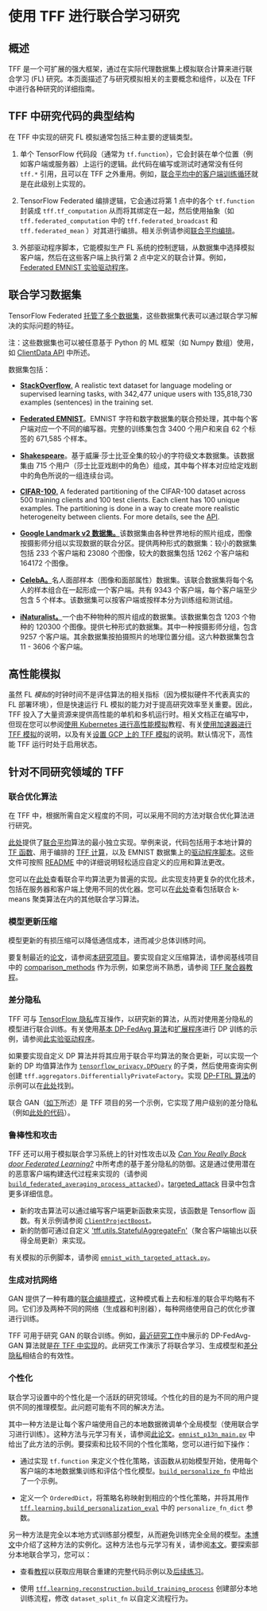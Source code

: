 # 使用 TFF 进行联合学习研究

<!-- Note that some section headings are used as deep links into the document.
     If you update those section headings, please make sure you also update
     any links to the section. -->

## 概述

TFF 是一个可扩展的强大框架，通过在实际代理数据集上模拟联合计算来进行联合学习 (FL) 研究。本页面描述了与研究模拟相关的主要概念和组件，以及在 TFF 中进行各种研究的详细指南。

## TFF 中研究代码的典型结构

在 TFF 中实现的研究 FL 模拟通常包括三种主要的逻辑类型。

1. 单个 TensorFlow 代码段（通常为 `tf.function`），它会封装在单个位置（例如客户端或服务器）上运行的逻辑。此代码在编写或测试时通常没有任何 `tff.*` 引用，且可以在 TFF 之外重用。例如，[联合平均中的客户端训练循环](https://github.com/tensorflow/federated/blob/main/tensorflow_federated/examples/simple_fedavg/simple_fedavg_tf.py#L184-L222)就是在此级别上实现的。

2. TensorFlow Federated 编排逻辑，它会通过将第 1 点中的各个 `tf.function` 封装成 `tff.tf_computation` 从而将其绑定在一起，然后使用抽象（如 `tff.federated_computation` 中的 `tff.federated_broadcast` 和 `tff.federated_mean` ）对其进行编排。相关示例请参阅[联合平均编排](https://github.com/tensorflow/federated/blob/main/tensorflow_federated/examples/simple_fedavg/simple_fedavg_tff.py#L112-L140)。

3. 外部驱动程序脚本，它能模拟生产 FL 系统的控制逻辑，从数据集中选择模拟客户端，然后在这些客户端上执行第 2 点中定义的联合计算。例如，[Federated EMNIST 实验驱动程序](https://github.com/tensorflow/federated/blob/main/tensorflow_federated/examples/simple_fedavg/emnist_fedavg_main.py)。

## 联合学习数据集

TensorFlow Federated [托管了多个数据集](https://www.tensorflow.org/federated/api_docs/python/tff/simulation/datasets)，这些数据集代表可以通过联合学习解决的实际问题的特征。

注：这些数据集也可以被任意基于 Python 的 ML 框架（如 Numpy 数组）使用，如 [ClientData API](https://www.tensorflow.org/federated/api_docs/python/tff/simulation/ClientData) 中所述。

数据集包括：

- [**StackOverflow**.](https://www.tensorflow.org/federated/api_docs/python/tff/simulation/datasets/stackoverflow/load_data) A realistic text dataset for language modeling or supervised learning tasks, with 342,477 unique users with 135,818,730 examples (sentences) in the training set.

- [**Federated EMNIST**](https://www.tensorflow.org/federated/api_docs/python/tff/simulation/datasets/emnist/load_data)。EMNIST 字符和数字数据集的联合预处理，其中每个客户端对应一个不同的编写器。完整的训练集包含 3400 个用户和来自 62 个标签的 671,585 个样本。

- [**Shakespeare**](https://www.tensorflow.org/federated/api_docs/python/tff/simulation/datasets/shakespeare/load_data)。基于威廉·莎士比亚全集的较小的字符级文本数据集。该数据集由 715 个用户（莎士比亚戏剧中的角色）组成，其中每个样本对应给定戏剧中的角色所说的一组连续台词。

- [**CIFAR-100**.](https://www.tensorflow.org/federated/api_docs/python/tff/simulation/datasets/cifar100/load_data) A federated partitioning of the CIFAR-100 dataset across 500 training clients and 100 test clients. Each client has 100 unique examples. The partitioning is done in a way to create more realistic heterogeneity between clients. For more details, see the [API](https://www.tensorflow.org/federated/api_docs/python/tff/simulation/datasets/cifar100/load_data).

- [**Google Landmark v2 数据集。**](https://www.tensorflow.org/federated/api_docs/python/tff/simulation/datasets/gldv2/load_data)该数据集由各种世界地标的照片组成，图像按摄影师分组以实现数据的联合分区。提供两种形式的数据集：较小的数据集包括 233 个客户端和 23080 个图像，较大的数据集包括 1262 个客户端和 164172 个图像。

- [**CelebA。**](https://www.tensorflow.org/federated/api_docs/python/tff/simulation/datasets/celeba/load_data)名人面部样本（图像和面部属性）数据集。该联合数据集将每个名人的样本组合在一起形成一个客户端。共有 9343 个客户端，每个客户端至少包含 5 个样本。该数据集可以按客户端或按样本分为训练组和测试组。

- [**iNaturalist。**](https://www.tensorflow.org/federated/api_docs/python/tff/simulation/datasets/inaturalist/load_data)一个由不种物种的照片组成的数据集。该数据集包含 1203 个物种的 120300 个图像。提供七种形式的数据集。其中一种按摄影师分组，包含 9257 个客户端。其余数据集按拍摄照片的地理位置分组。这六种数据集包含 11 - 3606 个客户端。

## 高性能模拟

虽然 FL *模拟*的时钟时间不是评估算法的相关指标（因为模拟硬件不代表真实的 FL 部署环境），但是快速运行 FL 模拟的能力对于提高研究效率至关重要。因此，TFF 投入了大量资源来提供高性能的单机和多机运行时。相关文档正在编写中，但现在您可以参阅[使用 Kubernetes 进行高性能模拟](https://www.tensorflow.org/federated/tutorials/high_performance_simulation_with_kubernetes)教程、有关[使用加速器进行 TFF 模拟](https://www.tensorflow.org/federated/tutorials/simulations_with_accelerators)的说明，以及有关[设置 GCP 上的 TFF 模拟](https://www.tensorflow.org/federated/gcp_setup)的说明。默认情况下，高性能 TFF 运行时处于启用状态。

## 针对不同研究领域的 TFF

### 联合优化算法

在 TFF 中，根据所需自定义程度的不同，可以采用不同的方法对联合优化算法进行研究。

[此处](https://arxiv.org/abs/1602.05629)提供了[联合平均](https://github.com/tensorflow/federated/blob/main/tensorflow_federated/examples/simple_fedavg)算法的最小独立实现。举例来说，代码包括用于本地计算的 [TF 函数](https://github.com/tensorflow/federated/blob/main/tensorflow_federated/examples/simple_fedavg/simple_fedavg_tf.py)、用于编排的 [TFF 计算](https://github.com/tensorflow/federated/blob/main/tensorflow_federated/examples/simple_fedavg/simple_fedavg_tff.py)，以及 EMNIST 数据集上的[驱动程序脚本](https://github.com/tensorflow/federated/blob/main/tensorflow_federated/examples/simple_fedavg/emnist_fedavg_main.py)。这些文件可按照 [README](https://github.com/tensorflow/federated/blob/main/tensorflow_federated/examples/simple_fedavg/README.md) 中的详细说明轻松适应自定义的应用和算法更改。

您可以在[此处](https://github.com/tensorflow/federated/blob/main/tensorflow_federated/python/learning/algorithms/fed_avg.py)查看联合平均算法更为普遍的实现。此实现支持更复杂的优化技术，包括在服务器和客户端上使用不同的优化器。您可以在[此处](https://github.com/tensorflow/federated/blob/main/tensorflow_federated/python/learning/algorithms/)查看包括联合 k-means 聚类算法在内的其他联合学习算法。

### 模型更新压缩

模型更新的有损压缩可以降低通信成本，进而减少总体训练时间。

要复制最近的[论文](https://arxiv.org/abs/2201.02664)，请参阅[本研究项目](https://github.com/google-research/federated/tree/master/compressed_communication)。要实现自定义压缩算法，请参阅基线项目中的 [comparison_methods](https://github.com/google-research/federated/tree/master/compressed_communication/aggregators/comparison_methods) 作为示例，如果您尚不熟悉，请参阅 [TFF 聚合器教程](https://www.tensorflow.org/federated/tutorials/custom_aggregators)。

### 差分隐私

TFF 可与 [TensorFlow 隐私](https://github.com/tensorflow/privacy)库互操作，以研究新的算法，从而对使用差分隐私的模型进行联合训练。有关使用[基本 DP-FedAvg 算法](https://arxiv.org/abs/1710.06963)和[扩展程序](https://arxiv.org/abs/1812.06210)进行 DP 训练的示例，请参阅[此实验驱动程序](https://github.com/tensorflow/federated/blob/master/tensorflow_federated/python/research/differential_privacy/stackoverflow/run_federated.py)。

如果要实现自定义 DP 算法并将其应用于联合平均算法的聚合更新，可以实现一个新的 DP 均值算法作为 [`tensorflow_privacy.DPQuery`](https://github.com/tensorflow/privacy/blob/master/tensorflow_privacy/privacy/dp_query/dp_query.py#L54) 的子类，然后使用查询实例创建 `tff.aggregators.DifferentiallyPrivateFactory`。实现 [DP-FTRL 算法](https://arxiv.org/abs/2103.00039)的示例可以在[此处](https://github.com/google-research/federated/blob/master/dp_ftrl/dp_fedavg.py)找到。

联合 GAN（[如下](#generative_adversarial_networks)所述）是 TFF 项目的另一个示例，它实现了用户级别的差分隐私（例如[此处的代码](https://github.com/tensorflow/federated/blob/master/tensorflow_federated/python/research/gans/tff_gans.py#L293)）。

### 鲁棒性和攻击

TFF 还可以用于模拟联合学习系统上的针对性攻击以及 *[Can You Really Back door Federated Learning?](https://arxiv.org/abs/1911.07963)* 中所考虑的基于差分隐私的防御。这是通过使用潜在的恶意客户端构建迭代过程来实现的（请参阅 [`build_federated_averaging_process_attacked`](https://github.com/tensorflow/federated/blob/6477a3dba6e7d852191bfd733f651fad84b82eab/tensorflow_federated/python/research/targeted_attack/attacked_fedavg.py#L412)）。[targeted_attack](https://github.com/tensorflow/federated/tree/6477a3dba6e7d852191bfd733f651fad84b82eab/tensorflow_federated/python/research/targeted_attack) 目录中包含更多详细信息。

- 新的攻击算法可以通过编写客户端更新函数来实现，该函数是 Tensorflow 函数。有关示例请参阅 [`ClientProjectBoost`](https://github.com/tensorflow/federated/blob/6477a3dba6e7d852191bfd733f651fad84b82eab/federated_research/targeted_attack/attacked_fedavg.py#L460)。
- 新的防御可通过自定义 ['tff.utils.StatefulAggregateFn'](https://github.com/tensorflow/federated/blob/6477a3dba6e7d852191bfd733f651fad84b82eab/tensorflow_federated/python/core/utils/computation_utils.py#L103)（聚合客户端输出以获得全局更新）来实现。

有关模拟的示例脚本，请参阅 [`emnist_with_targeted_attack.py`](https://github.com/tensorflow/federated/blob/6477a3dba6e7d852191bfd733f651fad84b82eab/tensorflow_federated/python/research/targeted_attack/emnist_with_targeted_attack.py)。

### 生成对抗网络

GAN 提供了一种有趣的[联合编排模式](https://github.com/tensorflow/federated/blob/master/tensorflow_federated/python/research/gans/tff_gans.py#L266-L316)，这种模式看上去和标准的联合平均略有不同。它们涉及两种不同的网络（生成器和判别器），每种网络使用自己的优化步骤进行训练。

TFF 可用于研究 GAN 的联合训练。例如，[最近研究工作](https://arxiv.org/abs/1911.06679)中展示的 DP-FedAvg-GAN 算法就是[在 TFF 中实现](https://github.com/tensorflow/federated/tree/main/federated_research/gans)的。此研究工作演示了将联合学习、生成模型和[差分隐私](#differential_privacy)相结合的有效性。

### 个性化

联合学习设置中的个性化是一个活跃的研究领域。个性化的目的是为不同的用户提供不同的推理模型。此问题可能有不同的解决方法。

其中一种方法是让每个客户端使用自己的本地数据微调单个全局模型（使用联合学习进行训练）。这种方法与元学习有关，请参阅[此论文](https://arxiv.org/abs/1909.12488)。[`emnist_p13n_main.py`](https://github.com/tensorflow/federated/blob/main/tensorflow_federated/examples/personalization/emnist_p13n_main.py) 中给出了此方法的示例。要探索和比较不同的个性化策略，您可以进行如下操作：

- 通过实现 `tf.function` 来定义个性化策略，该函数从初始模型开始，使用每个客户端的本地数据集训练和评估个性化模型。[`build_personalize_fn`](https://github.com/tensorflow/federated/blob/main/tensorflow_federated/examples/personalization/p13n_utils.py) 中给出了一个示例。

- 定义一个 `OrderedDict`，将策略名称映射到相应的个性化策略，并将其用作 [`tff.learning.build_personalization_eval`](https://www.tensorflow.org/federated/api_docs/python/tff/learning/build_personalization_eval) 中的 `personalize_fn_dict` 参数。

另一种方法是完全以本地方式训练部分模型，从而避免训练完全全局的模型。[本博文](https://ai.googleblog.com/2021/12/a-scalable-approach-for-partially-local.html)中介绍了这种方法的实例化。这种方法也与元学习有关，请参阅[本文](https://arxiv.org/abs/2102.03448)。要探索部分本地联合学习，您可以：

- 查看[教程](https://www.tensorflow.org/federated/tutorials/federated_reconstruction_for_matrix_factorization)以获取应用联合重建的完整代码示例以及[后续练习](https://www.tensorflow.org/federated/tutorials/federated_reconstruction_for_matrix_factorization#further_explorations)。

- 使用  [`tff.learning.reconstruction.build_training_process`](https://www.tensorflow.org/federated/api_docs/python/tff/learning/reconstruction/build_training_process) 创建部分本地训练流程，修改 `dataset_split_fn` 以自定义流程行为。
